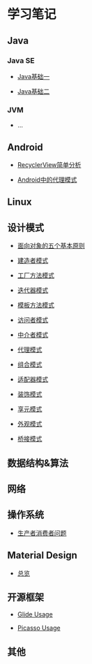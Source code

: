 # 学习笔记

## Java

### Java SE

* [Java基础一](https://github.com/qiaoyunrui/StudyNote/blob/master/Java/JavaSE/Java%E5%9F%BA%E7%A1%80.md)

* [Java基础二](https://github.com/qiaoyunrui/StudyNote/blob/master/Java/JavaSE/Java%E5%9F%BA%E7%A1%80%E4%BA%8C.md)

### JVM

* ...

## Android

* [RecyclerView简单分析](https://github.com/qiaoyunrui/StudyNote/blob/master/Android/RecyclerView%E7%AE%80%E5%8D%95%E5%88%86%E6%9E%90.md)

* [Android中的代理模式](https://github.com/qiaoyunrui/StudyNote/blob/master/Android/Android%E4%B8%AD%E7%9A%84%E4%BB%A3%E7%90%86%E6%A8%A1%E5%BC%8F.md)


## Linux

## 设计模式

* [面向对象的五个基本原则](https://github.com/qiaoyunrui/StudyNote/blob/master/DesignPatterns/%E9%9D%A2%E5%90%91%E5%AF%B9%E8%B1%A1%E7%9A%84%E4%BA%94%E4%B8%AA%E5%9F%BA%E6%9C%AC%E5%8E%9F%E5%88%99.md)

* [建造者模式](https://github.com/qiaoyunrui/StudyNote/blob/master/DesignPatterns/%E5%BB%BA%E9%80%A0%E8%80%85%E6%A8%A1%E5%BC%8F.md)

* [工厂方法模式](https://github.com/qiaoyunrui/StudyNote/blob/master/DesignPatterns/%E5%B7%A5%E5%8E%82%E6%96%B9%E6%B3%95%E6%A8%A1%E5%BC%8F.md)

* [迭代器模式](https://github.com/qiaoyunrui/StudyNote/blob/master/DesignPatterns/%E8%BF%AD%E4%BB%A3%E5%99%A8%E6%A8%A1%E5%BC%8F.md)

* [模板方法模式](https://github.com/qiaoyunrui/StudyNote/blob/master/DesignPatterns/%E6%A8%A1%E6%9D%BF%E6%96%B9%E6%B3%95%E6%A8%A1%E5%BC%8F.md)

* [访问者模式](https://github.com/qiaoyunrui/StudyNote/blob/master/DesignPatterns/%E8%AE%BF%E9%97%AE%E8%80%85%E6%A8%A1%E5%BC%8F.md)

* [中介者模式](https://github.com/qiaoyunrui/StudyNote/blob/master/DesignPatterns/%E4%B8%AD%E4%BB%8B%E8%80%85%E6%A8%A1%E5%BC%8F.md)

* [代理模式](https://github.com/qiaoyunrui/StudyNote/blob/master/DesignPatterns/%E4%BB%A3%E7%90%86%E6%A8%A1%E5%BC%8F.md)

* [组合模式](https://github.com/qiaoyunrui/StudyNote/blob/master/DesignPatterns/%E7%BB%84%E5%90%88%E6%A8%A1%E5%BC%8F.md)

* [适配器模式](https://github.com/qiaoyunrui/StudyNote/blob/master/DesignPatterns/%E9%80%82%E9%85%8D%E5%99%A8%E6%A8%A1%E5%BC%8F.md)

* [装饰模式](https://github.com/qiaoyunrui/StudyNote/blob/master/DesignPatterns/%E8%A3%85%E9%A5%B0%E6%A8%A1%E5%BC%8F.md)

* [享元模式](https://github.com/qiaoyunrui/StudyNote/blob/master/DesignPatterns/%E4%BA%AB%E5%85%83%E6%A8%A1%E5%BC%8F.md)

* [外观模式](https://github.com/qiaoyunrui/StudyNote/blob/master/DesignPatterns/%E5%A4%96%E8%A7%82%E6%A8%A1%E5%BC%8F.md)

* [桥接模式](https://github.com/qiaoyunrui/StudyNote/blob/master/DesignPatterns/%E6%A1%A5%E6%8E%A5%E6%A8%A1%E5%BC%8F.md)

## 数据结构&算法

## 网络

## 操作系统

* [生产者消费者问题](https://github.com/qiaoyunrui/StudyNote/blob/master/OperatingSystem/%E7%94%9F%E4%BA%A7%E8%80%85%E6%B6%88%E8%B4%B9%E8%80%85%E9%97%AE%E9%A2%98.md)

## Material Design

  * [总览](https://github.com/qiaoyunrui/StudyNote/blob/master/MaterialDesign/%E6%80%BB%E8%A7%88.md)

## 开源框架

* [Glide Usage]()

* [Picasso Usage]()

## 其他
